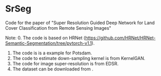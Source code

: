 # SrSeg
Code for the paper of "Super Resolution Guided Deep Network for Land Cover Classification from Remote Sensing Images"



Note:
0. The code is based on HRNet (https://github.com/HRNet/HRNet-Semantic-Segmentation/tree/pytorch-v1.1).
1. The code is is a example for Potsdam.
2. The code to estimate down-sampling kernel is from KernelGAN.
3. The code for image super-resolution is from EDSR.
4. The dataset can be downloaded from .
